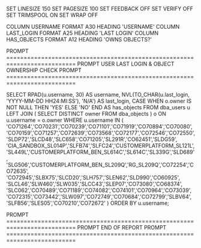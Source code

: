 SET LINESIZE 150
SET PAGESIZE 100
SET FEEDBACK OFF
SET VERIFY OFF
SET TRIMSPOOL ON
SET WRAP OFF

COLUMN USERNAME    FORMAT A30 HEADING 'USERNAME'
COLUMN LAST_LOGIN  FORMAT A25 HEADING 'LAST LOGIN'
COLUMN HAS_OBJECTS FORMAT A12 HEADING 'OWNS OBJECTS?'

PROMPT ==========================================================================
PROMPT USER LAST LOGIN & OBJECT OWNERSHIP CHECK
PROMPT ==========================================================================

SELECT 
    RPAD(u.username, 30) AS username,
    NVL(TO_CHAR(u.last_login, 'YYYY-MM-DD HH24:MI:SS'), 'N/A') AS last_login,
    CASE 
        WHEN o.owner IS NOT NULL THEN 'YES'
        ELSE 'NO'
    END AS has_objects
FROM 
    dba_users u
LEFT JOIN (
    SELECT DISTINCT owner FROM dba_objects
) o ON u.username = o.owner
WHERE 
    u.username IN (
        'CO71264','CO70231','CO70239','CO71101','CO71919','CO70894','CO70080',
        'CO70159','CO71257','CO72639','CO73568','CO72177','CO72546','CO72550',
        'SLDP72','SLCD48','SLC658','CO71205','SL291R','CO62451','SLDG59',
        'CIA_SANDBOX_SL014P','SLFB74','SLFC24','CUSTOMERPLATFORM_SL121L',
        'SL449L','CUSTOMERPLATFORM_BEN_SL614C','SL614C','SL339G','SLD689',
        'SLG506','CUSTOMERPLATFORM_BEN_SL209Q','RG_SL209Q','CO72254','CO72635',
        'CO72945','SLBX75','SLCD20','SLH757','SLEN62','SLD990','CO60925',
        'SLCL46','SLW460','SLW035','SLCC43','SLEP07','CO73080','CO68374',
        'SLC062','CO70489','CO71189','CO74082','CO74101','CO70964','CO73039',
        'CO72315','CO73442','SLW097','CO72749','CO70684','CO72799','SLBV64',
        'SLFB56','SLES05','CO70210','CO72672'
    )
ORDER BY u.username;

PROMPT ==========================================================================
PROMPT END OF REPORT
PROMPT ==========================================================================
